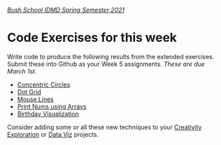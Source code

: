 [_Bush School IDMD Spring Semester 2021_](https://chandrunarayan.github.io/idmd/)

# Code Exercises for this week
Write code to produce the following results from the extended exercises. Submit these into Github as your Week 5 assignments. _These are due March 1st_.

* [Concentric Circles](concentricCircles)
* [Dot Grid](dotGrid)
* [Mouse Lines](hash_effect)
* [Print Nums using Arrays](printNums)
* [Birthday Visualization](birthdayVisualization)

Consider adding some or all these new techniques to your [Creativity Exploration](https://chandrunarayan.github.io/idmd/lessons/week4/homework/creativity-exploration.html) or [Data Viz](https://chandrunarayan.github.io/idmd/lessons/week5/homework/data-visualization.html) projects. 
